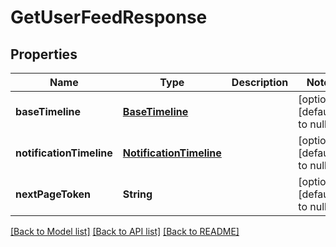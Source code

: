 # GetUserFeedResponse
## Properties

| Name | Type | Description | Notes |
|------------ | ------------- | ------------- | -------------|
| **baseTimeline** | [**BaseTimeline**](BaseTimeline.md) |  | [optional] [default to null] |
| **notificationTimeline** | [**NotificationTimeline**](NotificationTimeline.md) |  | [optional] [default to null] |
| **nextPageToken** | **String** |  | [optional] [default to null] |

[[Back to Model list]](../README.md#documentation-for-models) [[Back to API list]](../README.md#documentation-for-api-endpoints) [[Back to README]](../README.md)

